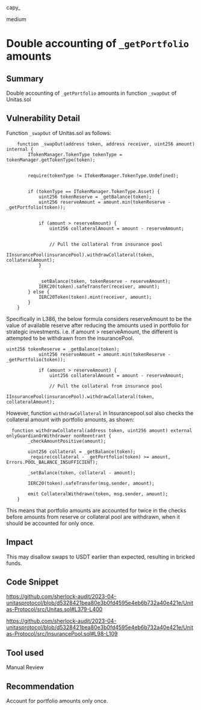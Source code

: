 capy_

medium

# Double accounting of `_getPortfolio` amounts

## Summary
Double accounting of `_getPortfolio` amounts in function `_swapOut` of Unitas.sol

## Vulnerability Detail
Function `_swapOut` of Unitas.sol as follows: 

```solidity
    function _swapOut(address token, address receiver, uint256 amount) internal {
        ITokenManager.TokenType tokenType = tokenManager.getTokenType(token);


        require(tokenType != ITokenManager.TokenType.Undefined);


        if (tokenType == ITokenManager.TokenType.Asset) {
            uint256 tokenReserve = _getBalance(token);
            uint256 reserveAmount = amount.min(tokenReserve - _getPortfolio(token));


            if (amount > reserveAmount) {
                uint256 collateralAmount = amount - reserveAmount;


                // Pull the collateral from insurance pool
                IInsurancePool(insurancePool).withdrawCollateral(token, collateralAmount);
            }


            _setBalance(token, tokenReserve - reserveAmount);
            IERC20(token).safeTransfer(receiver, amount);
        } else {
            IERC20Token(token).mint(receiver, amount);
        }
    }
```

Specifically in L386, the below formula considers reserveAmount to be the value of available reserve after reducing the amounts used in portfolio for strategic investments. i.e. if amount > reserveAmount, the different is attempted to be withdrawn from the insurancePool. 

```solidity
uint256 tokenReserve = _getBalance(token);
            uint256 reserveAmount = amount.min(tokenReserve - _getPortfolio(token));

            if (amount > reserveAmount) {
                uint256 collateralAmount = amount - reserveAmount;

                // Pull the collateral from insurance pool
                IInsurancePool(insurancePool).withdrawCollateral(token, collateralAmount);
```

However, function `withdrawCollateral` in Insurancepool.sol also checks the collateral amount with portfolio amounts, as shown: 

```solidity
  function withdrawCollateral(address token, uint256 amount) external onlyGuardianOrWithdrawer nonReentrant {
        _checkAmountPositive(amount);

        uint256 collateral = _getBalance(token);
        _require(collateral - _getPortfolio(token) >= amount, Errors.POOL_BALANCE_INSUFFICIENT);

        _setBalance(token, collateral - amount);

        IERC20(token).safeTransfer(msg.sender, amount);

        emit CollateralWithdrawn(token, msg.sender, amount);
    }
```
This means that portfolio amounts are accounted for twice in the checks before amounts from reserve or collateral pool are withdrawn, when it should be accounted for only once. 

## Impact
This may disallow swaps to USDT earlier than expected, resulting in bricked funds. 

## Code Snippet
https://github.com/sherlock-audit/2023-04-unitasprotocol/blob/d5328421bea80e3b0fd4595e4eb6b732a40e421e/Unitas-Protocol/src/Unitas.sol#L379-L400

https://github.com/sherlock-audit/2023-04-unitasprotocol/blob/d5328421bea80e3b0fd4595e4eb6b732a40e421e/Unitas-Protocol/src/InsurancePool.sol#L98-L109

## Tool used

Manual Review

## Recommendation
Account for portfolio amounts only once. 